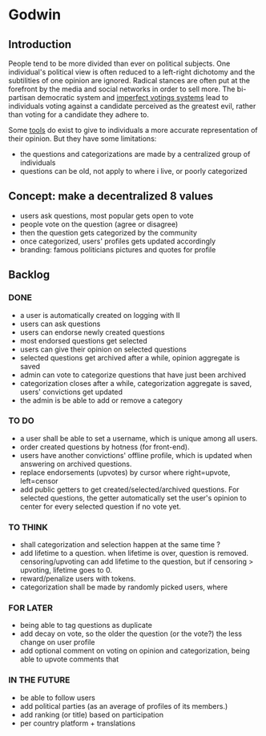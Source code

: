 # Godwin

## Introduction

People tend to be more divided than ever on political subjects. One individual's political view is often reduced to a left-right dichotomy and the subtilities of one opinion are ignored. Radical stances are often put at the forefront by the media and social networks in order to sell more. The bi-partisan democratic system and [imperfect votings systems](https://www.youtube.com/watch?v=tJag3vuG834) lead to individuals voting against a candidate perceived as the greatest evil, rather than voting for a candidate they adhere to.

Some [tools](https://www.reddit.com/r/PoliticalCompass/) do exist to give to individuals a more accurate representation of their opinion. But they have some limitations:
 - the questions and categorizations are made by a centralized group of individuals
 - questions can be old, not apply to where i live, or poorly categorized

## Concept: make a decentralized 8 values
 - users ask questions, most popular gets open to vote
 - people vote on the question (agree or disagree)
 - then the question gets categorized by the community
 - once categorized, users' profiles gets updated accordingly
 - branding: famous politicians pictures and quotes for profile

## Backlog

### DONE
- a user is automatically created on logging with II
- users can ask questions
- users can endorse newly created questions
- most endorsed questions get selected
- users can give their opinion on selected questions
- selected questions get archived after a while, opinion aggregate is saved
- admin can vote to categorize questions that have just been archived
- categorization closes after a while, categorization aggregate is saved, users' convictions get updated
- the admin is be able to add or remove a category

### TO DO
- a user shall be able to set a username, which is unique among all users.
- order created questions by hotness (for front-end).
- users have another convictions' offline profile, which is updated when answering on archived questions.
- replace endorsements (upvotes) by cursor where right=upvote, left=censor
- add public getters to get created/selected/archived questions. For selected questions, the getter automatically set the user's opinion to center for every selected question if no vote yet. 

### TO THINK
- shall categorization and selection happen at the same time ?
- add lifetime to a question. when lifetime is over, question is removed. censoring/upvoting can add lifetime to the question, but if censoring > upvoting, lifetime goes to 0.
- reward/penalize users with tokens.
- categorization shall be made by randomly picked users, where 

### FOR LATER
- being able to tag questions as duplicate
- add decay on vote, so the older the question (or the vote?) the less change on user profile
- add optional comment on voting on opinion and categorization, being able to upvote comments that

### IN THE FUTURE
 - be able to follow users
 - add political parties (as an average of profiles of its members.)
 - add ranking (or title) based on participation
 - per country platform + translations